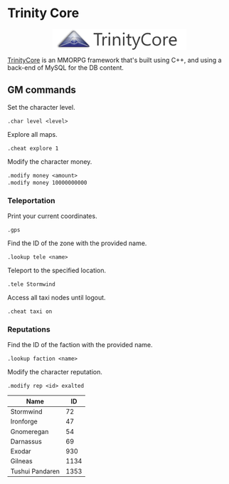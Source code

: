 # Trinity Core

<p align="center"><img align="center" src="trinitycore.png"></p>

[TrinityCore](https://www.trinitycore.org/) is an MMORPG framework that's built using C++, and using a back-end of MySQL for the DB content.

## GM commands

Set the character level.
```
.char level <level>
```

Explore all maps.
```
.cheat explore 1
```

Modify the character money.
```
.modify money <amount>
.modify money 10000000000
```

### Teleportation

Print your current coordinates.
```
.gps
```

Find the ID of the zone with the provided name.
```
.lookup tele <name>
```

Teleport to the specified location.
```
.tele Stormwind
```

Access all taxi nodes until logout.
```
.cheat taxi on
```

### Reputations

Find the ID of the faction with the provided name.
```
.lookup faction <name>
```

Modify the character reputation.
```
.modify rep <id> exalted
```

| Name | ID |
| - | - |
| Stormwind | 72 |
| Ironforge | 47 |
| Gnomeregan | 54 |
| Darnassus | 69 |
| Exodar | 930 |
| Gilneas | 1134 |
| Tushui Pandaren | 1353 |
